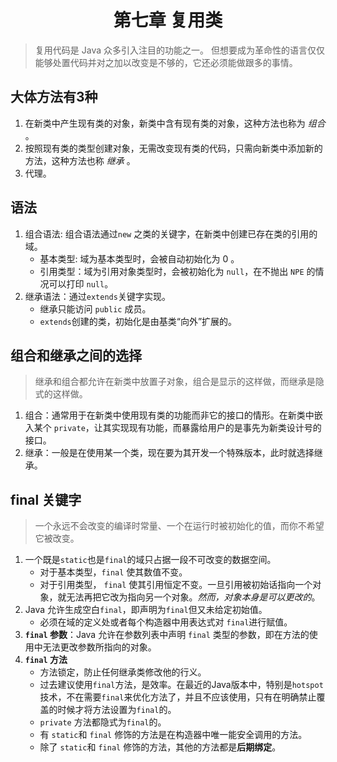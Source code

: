 # <center>第七章 复用类</center> #
> 复用代码是 Java 众多引入注目的功能之一。 但想要成为革命性的语言仅仅能够处置代码并对之加以改变是不够的，它还必须能做跟多的事情。
## 大体方法有3种
1. 在新类中产生现有类的对象，新类中含有现有类的对象，这种方法也称为 *组合* 。
2. 按照现有类的类型创建对象，无需改变现有类的代码，只需向新类中添加新的方法，这种方法也称 *继承* 。
3. 代理。
## 语法
1.  组合语法: 组合语法通过`new` 之类的关键字，在新类中创建已存在类的引用的域。
    - 基本类型: 域为基本类型时，会被自动初始化为 0 。
    - 引用类型：域为引用对象类型时，会被初始化为 `null`，在不抛出 `NPE` 的情况可以打印 `null`。
2. 继承语法：通过`extends`关键字实现。
    - 继承只能访问 `public` 成员。
    - `extends`创建的类，初始化是由基类“向外”扩展的。
## 组合和继承之间的选择
> 继承和组合都允许在新类中放置子对象，组合是显示的这样做，而继承是隐式的这样做。
1. 组合：通常用于在新类中使用现有类的功能而非它的接口的情形。在新类中嵌入某个 `private`，让其实现现有功能，而暴露给用户的是事先为新类设计号的接口。
2. 继承：一般是在使用某一个类，现在要为其开发一个特殊版本，此时就选择继承。

## final 关键字
> 一个永远不会改变的编译时常量、一个在运行时被初始化的值，而你不希望它被改变。
1. 一个既是`static`也是`final`的域只占据一段不可改变的数据空间。
    - 对于基本类型，`final` 使其数值不变。
    - 对于引用类型， `final` 使其引用恒定不变。一旦引用被初始话指向一个对象，就无法再把它改为指向另一个对象。*然而，对象本身是可以更改的*。
2. Java 允许生成空白`final`，即声明为`final`但又未给定初始值。
    - 必须在域的定义处或者每个构造器中用表达式对 `final`进行赋值。
3. **`final` 参数**：Java 允许在参数列表中声明 `final` 类型的参数，即在方法的使用中无法更改参数所指向的对象。
4. **`final` 方法**
    - 方法锁定，防止任何继承类修改他的行义。
    - 过去建议使用`final`方法，是效率。在最近的Java版本中，特别是`hotspot`技术，不在需要`final`来优化方法了，并且不应该使用，只有在明确禁止覆盖的时候才将方法设置为`final`的。
    - `private` 方法都隐式为`final`的。
    - 有 `static`和 `final` 修饰的方法是在构造器中唯一能安全调用的方法。
    - 除了 `static`和 `final` 修饰的方法，其他的方法都是**后期绑定**。